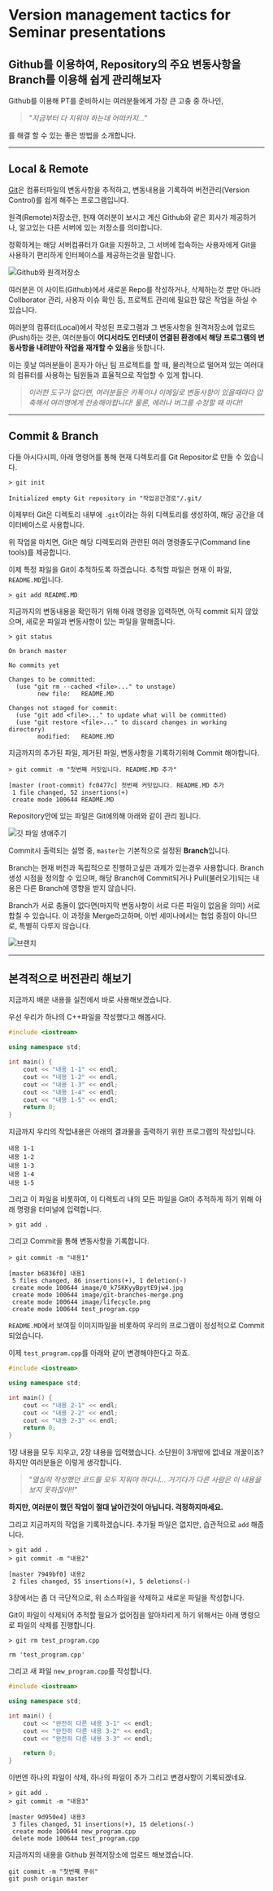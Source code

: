 # Version management tactics for Seminar presentations

## Github를 이용하여, Repository의 주요 변동사항을 Branch를 이용해 쉽게 관리해보자

Github를 이용해 PT를 준비하시는 여러분들에게 가장 큰 고충 중 하나인,

> _"지금부터 다 지워야 하는데 어떠카지..."_

를 해결 할 수 있는 좋은 방법을 소개합니다.

---

## Local & Remote

[Git](https://ko.wikipedia.org/wiki/%EA%B9%83_(%EC%86%8C%ED%94%84%ED%8A%B8%EC%9B%A8%EC%96%B4))은 컴퓨터파일의 변동사항을 추적하고, 변동내용을 기록하여 버전관리(Version Control)를 쉽게 해주는 프로그램입니다.

원격(Remote)저장소란, 현재 여러분이 보시고 계신 Github와 같은 회사가 제공하거나, 알고있는 다른 서버에 있는 저장소를 의미합니다.

정확하게는 해당 서버컴퓨터가 Git을 지원하고, 그 서버에 접속하는 사용자에게 Git을 사용하기 편리하게 인터페이스를 제공하는것을 말합니다.

![Github와 원격저장소](image/0_k7SKKyyBpytE9jw4.jpg)

여러분은 이 사이트(Github)에서 새로운 Repo를 작성하거나, 삭제하는것 뿐만 아니라 Collborator 관리, 사용자 이슈 확인 등, 프로젝트 관리에 필요한 많은 작업을 하실 수 있습니다.

여러분의 컴퓨터(Local)에서 작성된 프로그램과 그 변동사항을 원격저장소에 업로드(Push)하는 것은, 여러분들이 **어디서라도 인터넷이 연결된 환경에서 해당 프로그램의 변동사항을 내려받아 작업을 재개할 수 있음**을 뜻합니다.

이는 훗날 여러분들이 혼자가 아닌 팀 프로젝트를 할 때, 물리적으로 떨어져 있는 여러대의 컴퓨터를 사용하는 팀원들과 효율적으로 작업할 수 있게 합니다.

> _이러한 도구가 없다면, 여러분들은 카톡이나 이메일로 변동사항이 있을때마다 압축해서 여러명에게 전송해야합니다! 물론, 에러나 버그를 수정할 때 마다!!_

---

## Commit & Branch

다들 아시다시피, 아래 명령어를 통해 현재 디렉토리를 Git Repositor로 만들 수 있습니다.

```
> git init

Initialized empty Git repository in "작업공간경로"/.git/
```

이제부터 Git은 디렉토리 내부에 `.git`이라는 하위 디렉토리를 생성하여, 해당 공간을 데이터베이스로 사용합니다.

위 작업을 마치면, Git은 해당 디렉토리와 관련된 여러 명령줄도구(Command line tools)를 제공합니다.

이제 특정 파일을 Git이 추적하도록 하겠습니다. 추적할 파일은 현재 이 파일, `README.MD`입니다.

```
> git add README.MD
```

지금까지의 변동내용을 확인하기 위해 아래 명령을 입력하면, 아직 commit 되지 않았으며, 새로운 파일과 변동사항이 있는 파일을 말해줍니다.

```
> git status

On branch master

No commits yet

Changes to be committed:
  (use "git rm --cached <file>..." to unstage)
        new file:   README.MD

Changes not staged for commit:
  (use "git add <file>..." to update what will be committed)
  (use "git restore <file>..." to discard changes in working directory)
        modified:   README.MD
```

지금까지의 추가된 파일, 제거된 파일, 변동사항을 기록하기위해 Commit 해야합니다.

```
> git commit -m "첫번째 커밋입니다. README.MD 추가"

[master (root-commit) fc0477c] 첫번째 커밋입니다. README.MD 추가
 1 file changed, 52 insertions(+)
 create mode 100644 README.MD
```

Repository안에 있는 파일은 Git에의해 아래와 같이 관리 됩니다.

![깃 파일 생애주기](image/lifecycle.png)

Commit시 출력되는 설명 중, `master`는 기본적으로 설정된 **Branch**입니다.

Branch는 현재 버전과 독립적으로 진행하고싶은 과제가 있는경우 사용합니다. Branch 생성 시점을 정의할 수 있으며, 해당 Branch에 Commit되거나 Pull(불러오기)되는 내용은 다른 Branch에 영향을 받지 않습니다.

Branch가 서로 충돌이 없다면(마지막 변동사항이 서로 다른 파일이 없음을 의미) 서로 합칠 수 있습니다. 이 과정을 Merge라고하며, 이번 세미나에서는 협업 중점이 아니므로, 특별히 다루지 않습니다.

![브랜치](image/git-branches-merge.png)

---

## 본격적으로 버전관리 해보기

지금까지 배운 내용을 실전에서 바로 사용해보겠습니다.

우선 우리가 하나의 C++파일을 작성했다고 해봅시다.

```cpp
#include <iostream>

using namespace std;

int main() {
    cout << "내용 1-1" << endl;
    cout << "내용 1-2" << endl;
    cout << "내용 1-3" << endl;
    cout << "내용 1-4" << endl;
    cout << "내용 1-5" << endl;
    return 0;
}
```

지금까지 우리의 작업내용은 아래의 결과물을 출력하기 위한 프로그램의 작성입니다.

```
내용 1-1
내용 1-2
내용 1-3
내용 1-4
내용 1-5
```

그리고 이 파일을 비롯하여, 이 디렉토리 내의 모든 파일을 Git이 추적하게 하기 위해 아래 명령을 터미널에 입력합니다.

```
> git add .
```

그리고 Commit을 통해 변동사항을 기록합니다.

<a id='b6836f0'></a>
```
> git commit -m "내용1"

[master b6836f0] 내용1
 5 files changed, 86 insertions(+), 1 deletion(-)
 create mode 100644 image/0_k7SKKyyBpytE9jw4.jpg
 create mode 100644 image/git-branches-merge.png
 create mode 100644 image/lifecycle.png
 create mode 100644 test_program.cpp
```

`README.MD`에서 보여질 이미지파일을 비롯하여 우리의 프로그램이 정성적으로 Commit되었습니다.

이제 `test_program.cpp`를 아래와 같이 변경해야한다고 하죠.

```cpp
#include <iostream>

using namespace std;

int main() {
    cout << "내용 2-1" << endl;
    cout << "내용 2-2" << endl;
    cout << "내용 2-3" << endl;
    return 0;
}
```

1장 내용을 모두 지우고, 2장 내용을 입력했습니다. 소단원이 3개밖에 없네요 개꿀이죠? 하지만 여러분들은 이렇게 생각합니다.

> _"열심히 작성했던 코드를 모두 지워야 하다니... 거기다가 다른 사람은 이 내용을 보지 못하잖아!!"_

**하지만, 여러분이 했던 작업이 절대 날아간것이 아닙니다. 걱정하지마세요.**

그리고 지금까지의 작업을 기록하겠습니다. 추가될 파일은 없지만, 습관적으로 `add` 해줍니다.

<a id='7949bf0'></a>
```
> git add .
> git commit -m "내용2"

[master 7949bf0] 내용2
 2 files changed, 55 insertions(+), 5 deletions(-)
```

3장에서는 좀 더 극단적으로, 위 소스파일을 삭제하고 새로운 파일을 작성합니다.

Git이 파일이 삭제되어 추적할 필요가 없어짐을 알아차리게 하기 위해서는 아래 명령으로 파일의 삭제를 진행합니다.

```
> git rm test_program.cpp 

rm 'test_program.cpp'
```

그리고 새 파일 `new_program.cpp`를 작성합니다.

```cpp
#include <iostream>

using namespace std;

int main() {
    cout << "완전히 다른 내용 3-1" << endl;
    cout << "완전히 다른 내용 3-2" << endl;
    cout << "완전히 다른 내용 3-3" << endl;

    return 0;
}
```

이번엔 하나의 파일이 삭제, 하나의 파일이 추가 그리고 변경사항이 기록되겠네요.

<a id='9d950e4'></a>
```
> git add .
> git commit -m "내용3"

[master 9d950e4] 내용3
 3 files changed, 51 insertions(+), 15 deletions(-)
 create mode 100644 new_program.cpp
 delete mode 100644 test_program.cpp
```

지금까지의 내용을 Github 원격저장소에 업로드 해보겠습니다.

```
git commit -m "첫번째 푸쉬"
git push origin master
```